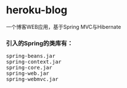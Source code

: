 heroku-blog
===========
一个博客WEB应用，基于Spring MVC与Hibernate

<h3>引入的Spring的类库有：</h3>
<pre>
spring-beans.jar
spring-context.jar
spring-core.jar
spring-web.jar
spring-webmvc.jar
</pre>